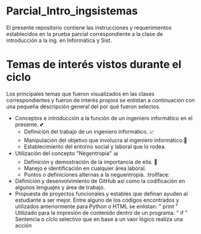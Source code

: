 # Parcial_Intro_ingsistemas
 El presente repositorio contiene las instrucciones y requerimientos establecidos en la prueba parcial correspondiente a la clase de introducción a la ing. en Informática y Sist.
# Temas de interés vistos durante el ciclo
Los principales temas que fueron visualizados en las clases correspondientes y fueron de interés propios se enlistan a continuación con una pequeña descripción general del por qué fueron selectos.
* Conceptos e introducción a la función de un ingeniero informático en el presente. :two_hearts:
    * Definición del trabajo de un ingeniero informático. :chart_with_upwards_trend:
    * Manipulación del objetivo que involucra al ingeniero informático.:bookmark_tabs:
    * Establecimiento del entorno social y laboral que lo rodea.
* Utilización del concepto "Negentropía" :bar_chart:
    * Definición y demostración de la importancia de ella. :scroll:
    * Manejo e identificación en cualquier área laboral.
    * Puntos o definiciones alternas a la neguentropía. :trollface:
* Definición y desenvolvimiento de GitHub así como la codificación en algunos lenguajes y área de trabajo.
* Propuesta de proyectos funcionales y estables que definan  ayuden al estudiante a ser mejor.
Entre alguno de los códigos encontrados y utilizados anteriormente para Python o HTML se enlistan:
" print " Utilizado para la impresión de contenido dentro de un programa.
" if " Sentencia o cíclo selectivo que en base a un vaor lógico realiza una acción